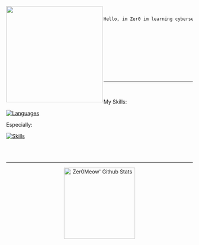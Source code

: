 <div>
<img align="left" height="260vh" src="">
</div>


```diff

Hello, im Zer0 im learning cybersecurity and stuff


```
<br><br>

<br><br><br><br><br>

-----

<br>

My Skills:

[![Languages](https://skillicons.dev/icons?i=py,ruby,html,rust)](https://skillicons.dev)

Especially:

[![Skills](https://skillicons.dev/icons?i=linux,arch,gentoo,debian)](https://skillicons.dev) 

<br><br>

------
<div align="center">
<p align="center">
    <a href="https://github.com/anuraghazra/github-readme-stats"><img alt="Zer0Meow' Github Stats" src="https://github-readme-stats.vercel.app/api?username=Zer0Meow&show_icons=true&count_private=true&theme=highcontrast" height="192px"/>
    </a>
